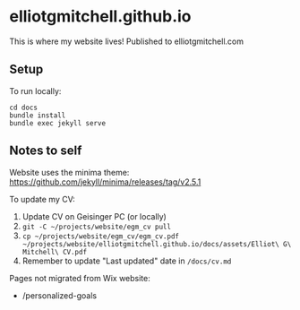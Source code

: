 # elliotgmitchell.github.io

This is where my website lives! Published to elliotgmitchell.com

## Setup

To run locally:

```
cd docs
bundle install
bundle exec jekyll serve
```

## Notes to self

Website uses the minima theme: https://github.com/jekyll/minima/releases/tag/v2.5.1

To update my CV:
1. Update CV on Geisinger PC (or locally)
2. `git -C ~/projects/website/egm_cv pull`
3. `cp ~/projects/website/egm_cv/egm_cv.pdf ~/projects/website/elliotgmitchell.github.io/docs/assets/Elliot\ G\ Mitchell\ CV.pdf`
4. Remember to update "Last updated" date in `/docs/cv.md`

Pages not migrated from Wix website:
- /personalized-goals
